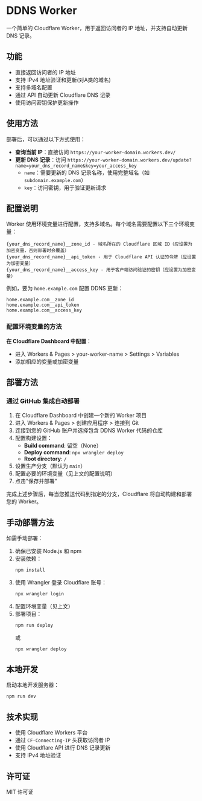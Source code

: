 # DDNS Worker

一个简单的 Cloudflare Worker，用于返回访问者的 IP 地址，并支持自动更新 DNS 记录。

## 功能

- 直接返回访问者的 IP 地址
- 支持 IPv4 地址验证和更新(对A类的域名)
- 支持多域名配置
- 通过 API 自动更新 Cloudflare DNS 记录
- 使用访问密钥保护更新操作

## 使用方法

部署后，可以通过以下方式使用：

- **查询当前 IP**：直接访问 `https://your-worker-domain.workers.dev/`
- **更新 DNS 记录**：访问 `https://your-worker-domain.workers.dev/update?name=your_dns_record_name&key=your_access_key`
  - `name`：需要更新的 DNS 记录名称，使用完整域名（如 `subdomain.example.com`）
  - `key`：访问密钥，用于验证更新请求

## 配置说明

Worker 使用环境变量进行配置，支持多域名。每个域名需要配置以下三个环境变量：

```
{your_dns_record_name}__zone_id - 域名所在的 Cloudflare 区域 ID（应设置为加密变量，否则部署时会覆盖）
{your_dns_record_name}__api_token - 用于 Cloudflare API 认证的令牌（应设置为加密变量）
{your_dns_record_name}__access_key - 用于客户端访问验证的密钥（应设置为加密变量）
```

例如，要为 `home.example.com` 配置 DDNS 更新：

```
home.example.com__zone_id
home.example.com__api_token
home.example.com__access_key
```

### 配置环境变量的方法

**在 Cloudflare Dashboard 中配置**：
- 进入 Workers & Pages > your-worker-name > Settings > Variables
- 添加相应的变量或加密变量

## 部署方法

### 通过 GitHub 集成自动部署

1. 在 Cloudflare Dashboard 中创建一个新的 Worker 项目
2. 进入 Workers & Pages > 创建应用程序 > 连接到 Git
3. 连接到您的 GitHub 账户并选择包含 DDNS Worker 代码的仓库
4. 配置构建设置：
   - **Build command**: 留空（None）
   - **Deploy command**: `npx wrangler deploy`
   - **Root directory**: `/`
5. 设置生产分支（默认为 `main`）
6. 配置必要的环境变量（见上文的配置说明）
7. 点击"保存并部署"

完成上述步骤后，每当您推送代码到指定的分支，Cloudflare 将自动构建和部署您的 Worker。

## 手动部署方法

如需手动部署：

1. 确保已安装 Node.js 和 npm
2. 安装依赖：
   ```bash
   npm install
   ```
3. 使用 Wrangler 登录 Cloudflare 账号：
   ```bash
   npx wrangler login
   ```
4. 配置环境变量（见上文）
5. 部署项目：
   ```bash
   npm run deploy
   ```
   或
   ```bash
   npx wrangler deploy
   ```

## 本地开发

启动本地开发服务器：
```bash
npm run dev
```

## 技术实现

- 使用 Cloudflare Workers 平台
- 通过 `CF-Connecting-IP` 头获取访问者 IP
- 使用 Cloudflare API 进行 DNS 记录更新
- 支持 IPv4 地址验证

## 许可证

MIT 许可证